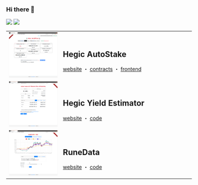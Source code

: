 ### Hi there 👋

![](https://img.shields.io/twitter/follow/Larrypcdotcom?label=follow%20on%20twitter&style=for-the-badge&logo=twitter)
![](https://img.shields.io/github/followers/Larrypcdotcom?label=follow%20on%20GitHub&style=for-the-badge&logo=github)

<table>
  <tr>
    <td width="250">
      <img src="images/hegic-autostake.compressed.png">
    </td>
    <td width="550">
      <h2>Hegic AutoStake</h2>
      <a href="http://hegic.autostake.co/">website</a>
      ・
      <a href="https://github.com/Larrypcdotcom/hegic-autostake">contracts</a>
      ・
      <a href="https://github.com/Larrypcdotcom/hegic-autostake-frontend">frontend</a>
    </td>
  </tr>
  <tr>
    <td width="250">
      <img src="images/hegic-yield-estimator.compressed.png">
    </td>
    <td width="550">
      <h2>Hegic Yield Estimator</h2>
      <a href="https://larrypcdotcom.github.io/hegic-yield-estimator/">website</a>
      ・
      <a href="https://github.com/Larrypcdotcom/hegic-yield-estimator">code</a>
    </td>
  </tr>
  <tr>
    <td width="250">
      <img src="images/runedata.compressed.png">
    </td>
    <td width="550">
      <h2>RuneData</h2>
      <a href="https://runedata.info/">website</a>
      ・
      <a href="https://github.com/Larrypcdotcom/runedata">code</a>
    </td>
  </tr>
</table>
